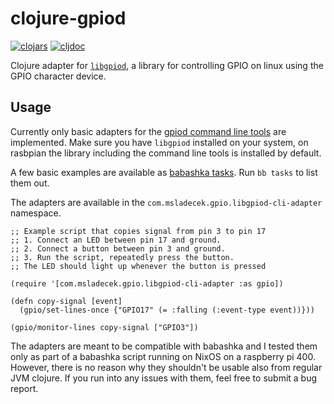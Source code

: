 # clojure-gpiod

[![clojars](https://img.shields.io/clojars/v/com.msladecek/clojure-gpiod.svg)](https://clojars.org/com.msladecek/clojure-gpiod)
[![cljdoc](https://cljdoc.org/badge/com.msladecek/clojure-gpiod)](https://cljdoc.org/d/com.msladecek/clojure-gpiod)

Clojure adapter for [`libgpiod`](https://libgpiod.readthedocs.io/en/latest/index.html), a library for controlling GPIO on linux using the GPIO character device.

## Usage

Currently only basic adapters for the [gpiod command line tools](https://libgpiod.readthedocs.io/en/latest/gpio_tools.html#overview) are implemented.
Make sure you have `libgpiod` installed on your system, on rasbpian the library including the command line tools is installed by default.

A few basic examples are available as [babashka tasks](./bb.edn).
Run `bb tasks` to list them out.

The adapters are available in the `com.msladecek.gpio.libgpiod-cli-adapter` namespace.

    ;; Example script that copies signal from pin 3 to pin 17
    ;; 1. Connect an LED between pin 17 and ground.
    ;; 2. Connect a button between pin 3 and ground.
    ;; 3. Run the script, repeatedly press the button.
    ;; The LED should light up whenever the button is pressed

    (require '[com.msladecek.gpio.libgpiod-cli-adapter :as gpio])

    (defn copy-signal [event]
      (gpio/set-lines-once {"GPIO17" (= :falling (:event-type event))}))

    (gpio/monitor-lines copy-signal ["GPIO3"])


The adapters are meant to be compatible with babashka and I tested them only as part of a babashka script running on NixOS on a raspberry pi 400.
However, there is no reason why they shouldn't be usable also from regular JVM clojure.
If you run into any issues with them, feel free to submit a bug report.
